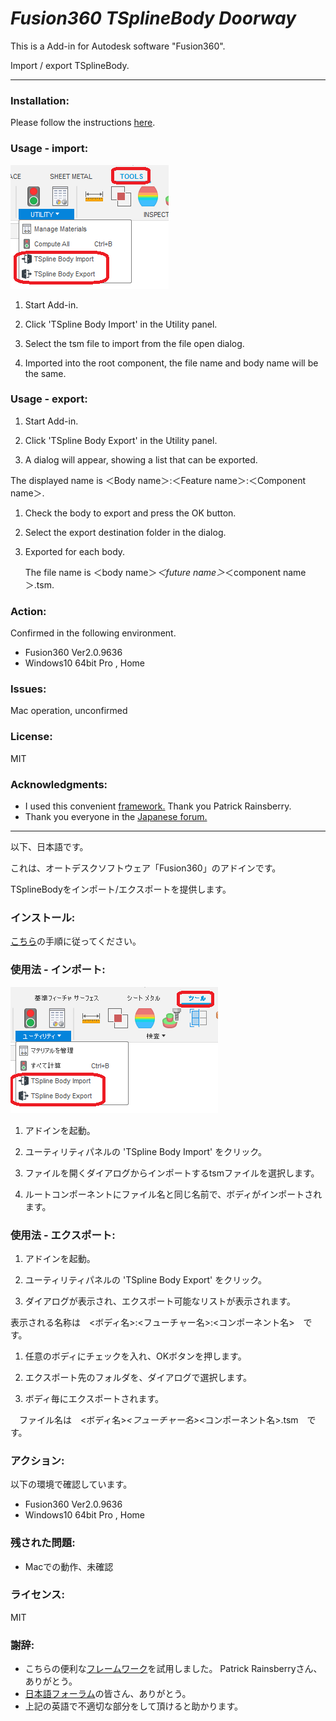 # ***Fusion360 TSplineBody Doorway***
This is a Add-in for Autodesk software "Fusion360".

Import / export TSplineBody.
***

### Installation:
Please follow the instructions [here](https://knowledge.autodesk.com/support/fusion-360/troubleshooting/caas/sfdcarticles/sfdcarticles/How-to-install-an-ADD-IN-and-Script-in-Fusion-360.html).

### Usage - import:
<img src="./resources/tool_utility_eng.png">

1. Start Add-in.

1. Click 'TSpline Body Import' in the Utility panel.

1. Select the tsm file to import from the file open dialog. 

1. Imported into the root component, the file name and body name will be the same.


### Usage - export:

1. Start Add-in.

1. Click 'TSpline Body Export' in the Utility panel.

1. A dialog will appear, showing a list that can be exported.

 The displayed name is ＜Body name＞:＜Feature name＞:＜Component name＞.

1. Check the body to export and press the OK button.

1. Select the export destination folder in the dialog.

1. Exported for each body.

    The file name is ＜body name＞_＜future name＞_＜component name＞.tsm.


### Action:
Confirmed in the following environment.
+ Fusion360 Ver2.0.9636
+ Windows10 64bit Pro , Home

### Issues:
Mac operation, unconfirmed

### License:
MIT

### Acknowledgments:
+ I used this convenient [framework.](https://github.com/tapnair/Fusion360AddinSkeleton)
 Thank you Patrick Rainsberry.
+ Thank you everyone in the [Japanese forum.](https://forums.autodesk.com/t5/fusion-360-ri-ben-yu/bd-p/707)

***
以下、日本語です。

これは、オートデスクソフトウェア「Fusion360」のアドインです。

TSplineBodyをインポート/エクスポートを提供します。


### インストール:
[こちら](https://knowledge.autodesk.com/ja/support/fusion-360/troubleshooting/caas/sfdcarticles/sfdcarticles/JPN/How-to-install-an-ADD-IN-and-Script-in-Fusion-360.html)の手順に従ってください。

### 使用法 - インポート:
<img src="./resources/tool_utility_jpn.png">

1. アドインを起動。

1. ユーティリティパネルの 'TSpline Body Import' をクリック。

1. ファイルを開くダイアログからインポートするtsmファイルを選択します。

1. ルートコンポーネントにファイル名と同じ名前で、ボディがインポートされます。


### 使用法 - エクスポート:
1. アドインを起動。

1. ユーティリティパネルの 'TSpline Body Export' をクリック。

1. ダイアログが表示され、エクスポート可能なリストが表示されます。

  表示される名称は　<ボディ名>:<フューチャー名>:<コンポーネント名>　です。

1. 任意のボディにチェックを入れ、OKボタンを押します。

1. エクスポート先のフォルダを、ダイアログで選択します。

1. ボディ毎にエクスポートされます。

　ファイル名は　<ボディ名>_<フューチャー名>_<コンポーネント名>.tsm　です。

### アクション:
以下の環境で確認しています。
 + Fusion360 Ver2.0.9636
 + Windows10 64bit Pro , Home

### 残された問題:
+ Macでの動作、未確認

### ライセンス:
MIT

### 謝辞:
+ こちらの便利な[フレームワーク](https://github.com/tapnair/Fusion360AddinSkeleton)を試用しました。
 Patrick Rainsberryさん、ありがとう。
+ [日本語フォーラム](https://forums.autodesk.com/t5/fusion-360-ri-ben-yu/bd-p/707)の皆さん、ありがとう。
+ 上記の英語で不適切な部分をして頂けると助かります。